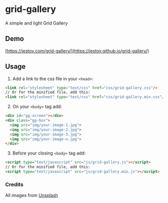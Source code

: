 # grid-gallery

A simple and light Grid Gallery

## Demo

[https://jestov.com/grid-gallery/](https://jestov.github.io/grid-gallery/)

## Usage

1) Add a link to the css file in your `<head>`:

```html
<link rel="stylesheet" type="text/css" href="css/grid-gallery.css"/>
// Or for the minified file, add this:
<link rel="stylesheet" type="text/css" href="css/grid-gallery.min.css"/>
```
2) On your ```<body>``` tag add:
```html
<div id="gg-screen"></div>
<div class="gg-box">
  <img src="img/your-image-1.jpg">
  <img src="img/your-image-2.jpg">
  <img src="img/your-image-3.jpg">
  <img src="img/your-image-n.jpg">
</div>
```

3) Before your closing ```<body>``` tag add:

```html
<script type="text/javascript" src="js/grid-gallery.js"></script>
// Or for the minified file, add this:
<script type="text/javascript" src="js/grid-gallery.min.js"></script>
```

### Credits

All images from [Unsplash](https://www.unsplash.com)
